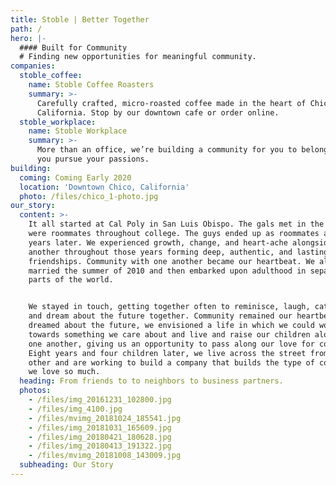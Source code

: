 ```yaml
---
title: Stoble | Better Together
path: /
hero: |-
  #### Built for Community
  # Finding new opportunities for meaningful community.
companies:
  stoble_coffee:
    name: Stoble Coffee Roasters
    summary: >-
      Carefully crafted, micro-roasted coffee made in the heart of Chico,
      California. Stop by our downtown cafe or order online.
  stoble_workplace:
    name: Stoble Workplace
    summary: >-
      More than an office, we’re building a community for you to belong while
      you pursue your passions.
building:
  coming: Coming Early 2020
  location: 'Downtown Chico, California'
  photo: /files/chico_1-photo.jpg
our_story:
  content: >-
    It all started at Cal Poly in San Luis Obispo. The gals met in the dorms and
    were roommates throughout college. The guys ended up as roommates a few
    years later. We experienced growth, change, and heart-ache alongside of one
    another throughout those years forming deep, authentic, and lasting
    friendships. Community with one another became our heartbeat. We all got
    married the summer of 2010 and then embarked upon adulthood in separate
    parts of the world. 


    We stayed in touch, getting together often to reminisce, laugh, catch up,
    and dream about the future together. Community remained our heartbeat. As we
    dreamed about the future, we envisioned a life in which we could work
    towards something we care about and live and raise our children alongside
    one another, giving us an opportunity to pass along our love for community.
    Eight years and four children later, we live across the street from each
    other and are working to build a company that builds the type of community
    we love so much.
  heading: From friends to to neighbors to business partners.
  photos:
    - /files/img_20161231_102800.jpg
    - /files/img_4100.jpg
    - /files/mvimg_20181024_185541.jpg
    - /files/img_20181031_165609.jpg
    - /files/img_20180421_180628.jpg
    - /files/img_20180413_191322.jpg
    - /files/mvimg_20181008_143009.jpg
  subheading: Our Story
---
```


